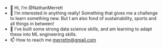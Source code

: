 - 👋 Hi, I’m @NathanMerrett
- 👀 I’m interested in anything really! Something that gives me a challenge to learn something new. But I am also fond of sustainability, sports and all things in between!
- 🌱 I’ve built some strong data science skills, and am learning to adapt these into ML engineering skills.
- 📫 How to reach me merrettn@gmail.com

<!---
NathanMerrett/NathanMerrett is a ✨ special ✨ repository because its `README.md` (this file) appears on your GitHub profile.
You can click the Preview link to take a look at your changes.
--->
